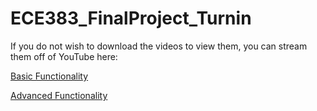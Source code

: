 # ECE383_FinalProject_Turnin



If you do not wish to download the videos to view them, you can stream them off of YouTube here: 

[Basic Functionality](https://www.youtube.com/watch?v=hEnDyH8UMFo&feature=youtu.be)

[Advanced Functionality](https://www.youtube.com/watch?v=knkCDsfrfm0&feature=youtu.be)
